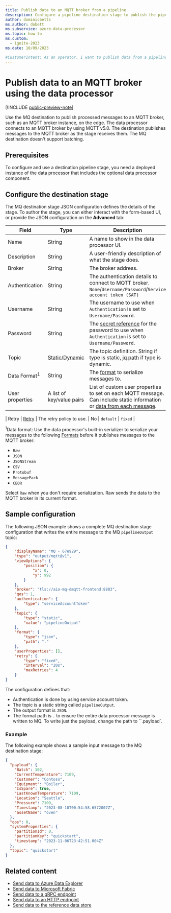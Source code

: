 ```yaml
---
title: Publish data to an MQTT broker from a pipeline
description: Configure a pipeline destination stage to publish the pipeline output to an MQTT broker and make it available to other subscribers using the data processor.
author: dominicbetts
ms.author: dobett
ms.subservice: azure-data-processor
ms.topic: how-to
ms.custom:
  - ignite-2023
ms.date: 10/09/2023

#CustomerIntent: As an operator, I want to publish data from a pipeline to an MQTT broker so that it's available to other subscribers including other data pipelines.
---
```



# Publish data to an MQTT broker using the data processor

[!INCLUDE [public-preview-note](../includes/public-preview-note.md)]

Use the _MQ_ destination to publish processed messages to an MQTT broker, such as an MQTT broker instance, on the edge. The data processor connects to an MQTT broker by using MQTT v5.0. The destination publishes messages to the MQTT broker as the stage receives them. The MQ destination doesn't support batching.

## Prerequisites

To configure and use a destination pipeline stage, you need a deployed instance of the data processor that includes the optional data processor component.

## Configure the destination stage

The MQ destination stage JSON configuration defines the details of the stage. To author the stage, you can either interact with the form-based UI, or provide the JSON configuration on the **Advanced** tab:

| Field | Type | Description | Required | Default | Example |
| --- | --- | --- | --- | --- | --- |
| Name | String | A name to show in the data processor UI.  | Yes | -  | `MQTT broker output` |
| Description | String | A user-friendly description of what the stage does.  | No |  | `Write to topic default/topic1` |
| Broker | String | The broker address.  | Yes | - | `mqtt://mqttEndpoint.cluster.local:1111` |
| Authentication | String | The authentication details to connect to MQTT broker. `None`/`Username/Password`/`Service account token (SAT)`  | Yes | `Service account token (SAT)` | `Username/Password` |
| Username | String | The username to use when `Authentication` is set to `Username/Password`. | No | - | `myusername` |
| Password | String | The [secret reference](../deploy-iot-ops/howto-manage-secrets.md) for the password to use when `Authentication` is set to `Username/Password`. | No | - | `mysecret` |
| Topic | [Static/Dynamic](concept-configuration-patterns.md#static-and-dynamic-fields) | The topic definition. String if type is static, [jq path](concept-configuration-patterns.md#path) if type is dynamic.  | Yes | - | `".topic"` |
| Data Format<sup>1</sup> | String | The [format](concept-supported-formats.md) to serialize messages to. | Yes | - | `Raw` |
| User properties | A list of key/value pairs | List of custom user properties to set on each MQTT message. Can include static information or [data from each message](concept-configuration-patterns.md#static-and-dynamic-fields). | No | `[]` |  |

| Retry | [Retry](concept-configuration-patterns.md#retry) | The retry policy to use.  | No | `default` | `fixed` |

<sup>1</sup>Data format: Use the data processor's built-in serializer to serialize your messages to the following [Formats](concept-supported-formats.md) before it publishes messages to the MQTT broker:

- `Raw`
- `JSON`
- `JSONStream`
- `CSV`
- `Protobuf`
- `MessagePack`
- `CBOR`

Select `Raw` when you don't require serialization. Raw sends the data to the MQTT broker in its current format.

## Sample configuration

The following JSON example shows a complete MQ destination stage configuration that writes the entire message to the MQ `pipelineOutput` topic:

```json
{
    "displayName": "MQ - 67e929",
    "type": "output/mqtt@v1",
    "viewOptions": {
        "position": {
            "x": 0,
            "y": 992
        }
    },
    "broker": "tls://aio-mq-dmqtt-frontend:8883",
    "qos": 1,
    "authentication": {
        "type": "serviceAccountToken"
    },
    "topic": {
        "type": "static",
        "value": "pipelineOutput"
    },
    "format": {
        "type": "json",
        "path": "."
    },
    "userProperties": [],
    "retry": {
        "type": "fixed",
        "interval": "20s",
        "maxRetries": 4
    }
}
```

The configuration defines that:

- Authentication is done by using service account token.
- The topic is a static string called `pipelineOutput`.
- The output format is `JSON`.
- The format path is `.` to ensure the entire data processor message is written to MQ. To write just the payload, change the path to ``.payload`.

### Example

The following example shows a sample input message to the MQ destination stage:

```json
{
  "payload": {
    "Batch": 102,
    "CurrentTemperature": 7109,
    "Customer": "Contoso",
    "Equipment": "Boiler",
    "IsSpare": true,
    "LastKnownTemperature": 7109,
    "Location": "Seattle",
    "Pressure": 7109,
    "Timestamp": "2023-08-10T00:54:58.6572007Z",
    "assetName": "oven"
  },
  "qos": 0,
  "systemProperties": {
    "partitionId": 0,
    "partitionKey": "quickstart",
    "timestamp": "2023-11-06T23:42:51.004Z"
  },
  "topic": "quickstart"
}
```

## Related content

- [Send data to Azure Data Explorer](../process-data/howto-configure-destination-data-explorer.md)
- [Send data to Microsoft Fabric](../process-data/howto-configure-destination-fabric.md)
- [Send data to a gRPC endpoint](howto-configure-destination-grpc.md)
- [Send data to an HTTP endpoint](howto-configure-destination-http.md)
- [Send data to the reference data store](howto-configure-destination-reference-store.md)
